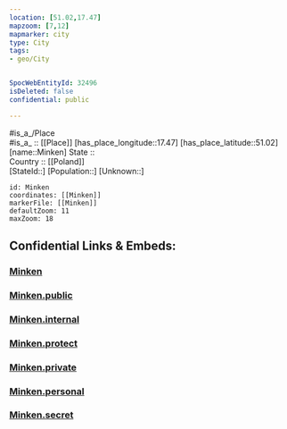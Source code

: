 ```yaml
---
location: [51.02,17.47] 
mapzoom: [7,12] 
mapmarker: city 
type: City
tags:
- geo/City


SpocWebEntityId: 32496
isDeleted: false
confidential: public

---
```

#is_a_/Place  
#is_a_ :: [[Place]] 
[has_place_longitude::17.47] 
[has_place_latitude::51.02] 
[name::Minken] 
State ::  
Country :: [[Poland]]  
[StateId::] 
[Population::] 
[Unknown::] 


```leaflet
id: Minken
coordinates: [[Minken]] 
markerFile: [[Minken]] 
defaultZoom: 11 
maxZoom: 18
```


## Confidential Links & Embeds: 

### [Minken](/_Standards/Earth/Continent/Europe/Europe~East/Poland/Provinces~Poland/Lower_Silesian/City/Minken.md) 

### [Minken.public](/_public/Earth/Continent/Europe/Europe~East/Poland/Provinces~Poland/Lower_Silesian/City/Minken.public.md) 

### [Minken.internal](/_internal/Earth/Continent/Europe/Europe~East/Poland/Provinces~Poland/Lower_Silesian/City/Minken.internal.md) 

### [Minken.protect](/_protect/Earth/Continent/Europe/Europe~East/Poland/Provinces~Poland/Lower_Silesian/City/Minken.protect.md) 

### [Minken.private](/_private/Earth/Continent/Europe/Europe~East/Poland/Provinces~Poland/Lower_Silesian/City/Minken.private.md) 

### [Minken.personal](/_personal/Earth/Continent/Europe/Europe~East/Poland/Provinces~Poland/Lower_Silesian/City/Minken.personal.md) 

### [Minken.secret](/_secret/Earth/Continent/Europe/Europe~East/Poland/Provinces~Poland/Lower_Silesian/City/Minken.secret.md)

